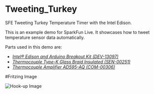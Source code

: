 Tweeting_Turkey
===============

SFE Tweeting Turkey Temperature Timer with the Intel Edison. 

This is an example demo for SparkFun Live. It showcases how to tweet temperature sensor data automatically.

Parts used in this demo are:


* [*Intel® Edison and Arduino Breakout Kit (DEV-13097)*](https://www.sparkfun.com/products/13097)
* [*Thermocouple Type-K Glass Braid Insulated (SEN-00251)*](https://www.sparkfun.com/products/251)
* [*Thermocouple Amplifier AD595-AQ (COM-00306)*](https://www.sparkfun.com/products/306)

#Fritzing Image

![Hook-up Image](https://cdn.sparkfun.com/external/Tweeting_Turkey_Fritzing_bb.png)
